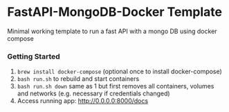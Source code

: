 # FastAPI-MongoDB-Docker Template

Minimal working template to run a fast API with a mongo DB using docker compose

### Getting Started

1. `brew install docker-compose` (optional once to install docker-compose)
2. `bash run.sh` to rebuild and start containers
3. `bash run.sh down` same as 1 but first removes all containers, volumes and networks (e.g. necessary if credentials changed)
4. Access running app: http://0.0.0.0:8000/docs
